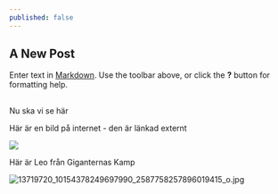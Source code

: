 ```yaml
---
published: false
---
```

## A New Post

Enter text in [Markdown](http://daringfireball.net/projects/markdown/). Use the toolbar above, or click the **?** button for formatting help.

##

Nu ska vi se här

Här är en bild på internet - den är länkad externt

![]({{site.baseurl}}/http://awnetenterprise.com/wp-content/uploads/2015/06/Internet-1-480x240.jpeg)

Här är Leo från Giganternas Kamp

![13719720_10154378249697990_2587758257896019415_o.jpg]({{site.baseurl}}/_posts/13719720_10154378249697990_2587758257896019415_o.jpg)
